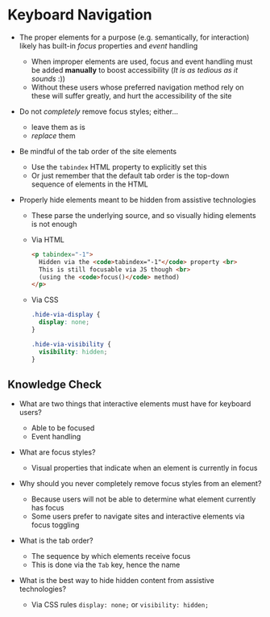 # Keyboard Navigation

- The proper elements for a purpose (e.g. semantically, for interaction) likely has built-in _focus_ properties and _event_ handling

  - When improper elements are used, focus and event handling must be added **manually** to boost accessibility (_It is as tedious as it sounds_ :))
  - Without these users whose preferred navigation method rely on these will suffer greatly, and hurt the accessibility of the site

- Do not _completely_ remove focus styles; either...

  - leave them as is
  - _replace_ them

- Be mindful of the tab order of the site elements

  - Use the `tabindex` HTML property to explicitly set this
  - Or just remember that the default tab order is the top-down sequence of elements in the HTML

- Properly hide elements meant to be hidden from assistive technologies

  - These parse the underlying source, and so visually hiding elements is not enough
  - Via HTML
    <!-- prettier-ignore -->
    ```html
    <p tabindex="-1">
      Hidden via the <code>tabindex="-1"</code> property <br>
      This is still focusable via JS though <br>
      (using the <code>focus()</code> method)
    </p>
    ```
  - Via CSS

    ```css
    .hide-via-display {
      display: none;
    }

    .hide-via-visibility {
      visibility: hidden;
    }
    ```

## Knowledge Check

- What are two things that interactive elements must have for keyboard users?

  - Able to be focused
  - Event handling

- What are focus styles?

  - Visual properties that indicate when an element is currently in focus

- Why should you never completely remove focus styles from an element?

  - Because users will not be able to determine what element currently has focus
  - Some users prefer to navigate sites and interactive elements via focus toggling

- What is the tab order?

  - The sequence by which elements receive focus
  - This is done via the `Tab` key, hence the name

- What is the best way to hide hidden content from assistive technologies?

  - Via CSS rules
    `display: none;` or `visibility: hidden;`
